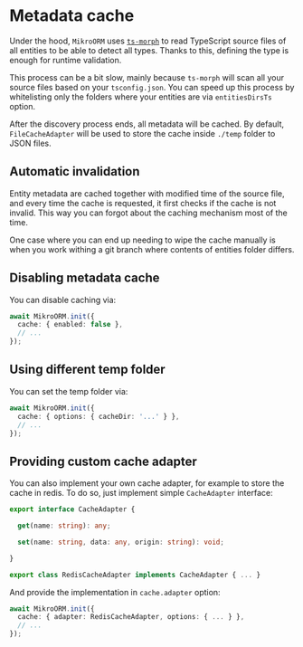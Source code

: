 # Metadata cache

Under the hood, `MikroORM` uses [`ts-morph`](https://github.com/dsherret/ts-morph) to read 
TypeScript source files of all entities to be able to detect all types. Thanks to this, 
defining the type is enough for runtime validation.

This process can be a bit slow, mainly because `ts-morph` will scan all your source files
based on your `tsconfig.json`. You can speed up this process by whitelisting only the folders
where your entities are via `entitiesDirsTs` option. 

After the discovery process ends, all metadata will be cached. By default, `FileCacheAdapter`
will be used to store the cache inside `./temp` folder to JSON files. 

## Automatic invalidation

Entity metadata are cached together with modified time of the source file, and every time
the cache is requested, it first checks if the cache is not invalid. This way you can forgot 
about the caching mechanism most of the time.

One case where you can end up needing to wipe the cache manually is when you work withing a 
git branch where contents of entities folder differs. 

## Disabling metadata cache

You can disable caching via:

```typescript
await MikroORM.init({
  cache: { enabled: false },
  // ...
});
```

## Using different temp folder

You can set the temp folder via:

```typescript
await MikroORM.init({
  cache: { options: { cacheDir: '...' } },
  // ...
});
```

## Providing custom cache adapter

You can also implement your own cache adapter, for example to store the cache in redis. 
To do so, just implement simple `CacheAdapter` interface:

```typescript
export interface CacheAdapter {

  get(name: string): any;

  set(name: string, data: any, origin: string): void;

}
```

```typescript
export class RedisCacheAdapter implements CacheAdapter { ... }
```

And provide the implementation in `cache.adapter` option:

```typescript
await MikroORM.init({
  cache: { adapter: RedisCacheAdapter, options: { ... } },
  // ...
});
```
